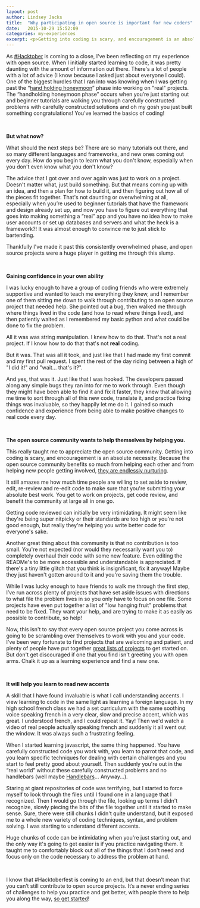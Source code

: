 ```yaml
---
layout: post
author: Lindsey Jacks
title:  "Why participating in open source is important for new coders"
date:   2015-10-29 15:52:09
categories: my-experiences
excerpt: <p>Getting into coding is scary, and encouragement is an absolute necessity. Because the open source community benefits so much from helping each other and from helping new people getting involved, <a href="http://www.erikaheidi.com/blog/a-beginners-guide-to-open-source-making-your-first-contribution?utm_medium=community&utm_source=hacktoberfest&utm_campaign=digest1">they are endlessly nurturing</a>, and this is invaluable for anyone learning to code.</p>
---
```


As [#Hacktober](https://hacktoberfest.digitalocean.com/) is coming to a close, I've been reflecting on my experience with open source. When I initially started learning to code, it was pretty daunting with the amount of information out there. There's a lot of people with a lot of advice (I know because I asked just about everyone I could). One of the biggest hurdles that I ran into was knowing when I was getting past the “[hand holding honeymoon](http://www.vikingcodeschool.com/posts/why-learning-to-code-is-so-damn-hard)” phase into working on "real" projects. The “handholding honeymoon phase” occurs when you’re just starting out and beginner tutorials are walking you through carefully constructed problems with carefully constructed solutions and oh my gosh you just built something congratulations! You’ve learned the basics of coding!

<br />

**But what now?**

What should the next steps be? There are so many tutorials out there, and so many different languages and frameworks, and new ones coming out every day. How do you begin to learn what you don't know, especially when you don't even know what you don't know? 

The advice that I got over and over again was just to work on a project. Doesn't matter what, just build something. But that means coming up with an idea, and then a plan for how to build it, and then figuring out how all of the pieces fit together. That's not daunting or overwhelming at all, especially when you’re used to beginner tutorials that have the framework and design already set up, and now you have to figure out everything that goes into making something a “real” app and you have no idea how to make user accounts or set up databases and servers and what the heck is a framework?! It was almost enough to convince me to just stick to bartending.

Thankfully I've made it past this consistently overwhelmed phase, and open source projects were a huge player in getting me through this slump.

<br />

**Gaining confidence in your own ability**

I was lucky enough to have a group of coding friends who were extremely supportive and wanted to teach me everything they knew, and I remember one of them sitting me down to walk through contributing to an open source project that needed help. She pointed out a bug, then walked me through where things lived in the code (and how to read where things lived), and then patiently waited as I remembered my basic python and what could be done to fix the problem.

All it was was string manipulation. I knew how to do that. That's not a real project. If I know how to do that that's not **real** coding.

But it was. That was all it took, and just like that I had made my first commit and my first pull request. I spent the rest of the day riding between a high of "I did it!" and "wait... that's it?".

And yes, that was it. Just like that I was hooked. The developers passed along any simple bugs they ran into for me to work through. Even though they might have been able to find it and fix it faster, they knew that allowing me time to sort through all of this new code, translate it, and practice fixing things was invaluable, so they happily let me do it. I gained so much confidence and experience from being able to make positive changes to real code every day.

<br />

**The open source community wants to help themselves by helping you.**

This really taught me to appreciate the open source community. Getting into coding is scary, and encouragement is an absolute necessity. Because the open source community benefits so much from helping each other and from helping new people getting involved, [they are endlessly nurturing](http://www.erikaheidi.com/blog/a-beginners-guide-to-open-source-making-your-first-contribution?utm_medium=community&utm_source=hacktoberfest&utm_campaign=digest1). 

It still amazes me how much time people are willing to set aside to review, edit, re-review and re-edit code to make sure that you're submitting your absolute best work. You get to work on projects, get code review, and benefit the community at large all in one go.

Getting code reviewed can initially be very intimidating. It might seem like they're being super nitpicky or their standards are too high or you're not good enough, but really they're helping you write better code for everyone's sake.

Another great thing about this community is that no contribution is too small. You're not expected (nor would they necessarily want you to) completely overhaul their code with some new feature. Even editing the READMe's to be more accessible and understandable is appreciated. If there's a tiny little glitch that you think is insignificant, fix it anyway! Maybe they just haven't gotten around to it and you're saving them the trouble.

While I was lucky enough to have friends to walk me through the first step, I’ve run across plenty of projects that have set aside issues with directions to what file the problem lives in so you only have to focus on one file. Some projects have even put together a list of "low hanging fruit" problems that need to be fixed. They want your help, and are trying to make it as easily as possible to contribute, so help!

Now, this isn't to say that every open source project you come across is going to be scrambling over themselves to work with you and your code. I've been very fortunate to find projects that are welcoming and patient, and plenty of people have put together [great lists of projects](https://hacktoberfest.digitalocean.com/?utm_medium=community&utm_source=hacktoberfest&utm_campaign=confirmationemail#projects) to get started on. But don't get discouraged if one that you find isn't greeting you with open arms. Chalk it up as a learning experience and find a new one.

<br />

**It will help you learn to read new accents**

A skill that I have found invaluable is what I call understanding accents. I view learning to code in the same light as learning a foreign language. In my high school french class we had a set curriculum with the same soothing voice speaking french in a very clear, slow and precise accent, which was great. I understood french, and I could repeat it. Yay! Then we'd watch a video of real people actually speaking french and suddenly it all went out the window. It was always such a frustrating feeling.

When I started learning javascript, the same thing happened. You have carefully constructed code you work with, you learn to parrot that code, and you learn specific techniques for dealing with certain challenges and you start to feel pretty good about yourself. Then suddenly you're out in the “real world” without these carefully constructed problems and no handlebars (well maybe [Handlebars](http://handlebarsjs.com/)... Anyway...). 

Staring at giant repositories of code was terrifying, but I started to force myself to look through the files until I found one in a language that I recognized. Then I would go through the file, looking up terms I didn't recognize, slowly piecing the bits of the file together until it started to make sense. Sure, there were still chunks I didn't quite understand, but it exposed me to a whole new variety of coding techniques, syntax, and problem solving. I was starting to understand different accents.

Huge chunks of code can be intimidating when you're just starting out, and the only way it's going to get easier is if you practice navigating them. It taught me to comfortably block out all of the things that I don't need and focus only on the code necessary to address the problem at hand.

<br />

I know that #Hacktoberfest is coming to an end, but that doesn’t mean that you can’t still contribute to open source projects. It’s a never ending series of challenges to help you practice and get better, with people there to help you along the way, [so get started](https://guides.github.com/activities/contributing-to-open-source/?utm_medium=community&utm_source=hacktoberfest&utm_campaign=digest1)!